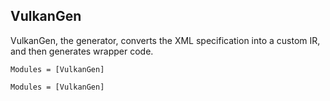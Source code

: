## VulkanGen

VulkanGen, the generator, converts the XML specification into a custom IR, and then generates wrapper code.

```@index
Modules = [VulkanGen]
```

```@autodocs
Modules = [VulkanGen]
```

